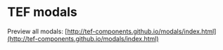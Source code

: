 # TEF modals

Preview all modals: [http://tef-components.github.io/modals/index.html](http://tef-components.github.io/modals/index.html)